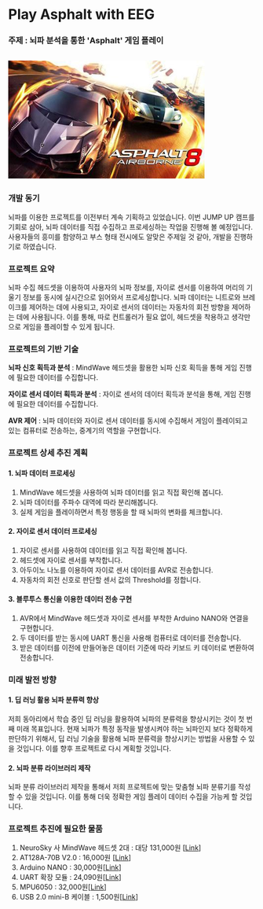 # Play Asphalt with EEG

### 주제 : 뇌파 분석을 통한 'Asphalt' 게임 플레이
![Asphalt](Asphalt.jpg)
-----
### 개발 동기
뇌파를 이용한 프로젝트를 이전부터 계속 기획하고 있었습니다. 이번 JUMP UP 캠프를 기회로 삼아, 뇌파 데이터를 직접 수집하고 프로세싱하는 작업을 진행해 볼 예정입니다.
사용자들의 흥미를 함양하고 부스 형태 전시에도 알맞은 주제일 것 같아, 개발을 진행하기로 하였습니다.

### 프로젝트 요약
뇌파 수집 헤드셋을 이용하여 사용자의 뇌파 정보를, 자이로 센서를 이용하여 머리의 기울기 정보를 동시에 실시간으로 읽어와서 프로세싱합니다. 뇌파 데이터는 니트로와 브레이크를 제어하는 데에 사용되고, 자이로 센서의 데이터는 자동차의 회전 방향을 제어하는 데에 사용됩니다. 이를 통해, 따로 컨트롤러가 필요 없이, 헤드셋을 착용하고 생각만으로 게임을 플레이할 수 있게 됩니다.

### 프로젝트의 기반 기술
__뇌파 신호 획득과 분석__ : MindWave 헤드셋을 활용한 뇌파 신호 획득을 통해 게임 진행에 필요한 데이터를 수집합니다.

__자이로 센서 데이터 획득과 분석__ : 자이로 센서의 데이터 획득과 분석을 통해, 게임 진행에 필요한 데이터를 수집합니다.

__AVR 제어__ : 뇌파 데이터와 자이로 센서 데이터를 동시에 수집해서 게임이 플레이되고 있는 컴퓨터로 전송하는, 중계기의 역할을 구현합니다.

### 프로젝트 상세 추진 계획
#### 1. 뇌파 데이터 프로세싱
1. MindWave 헤드셋을 사용하여 뇌파 데이터를 읽고 직접 확인해 봅니다.
2. 뇌파 데이터를 주파수 대역에 따라 분리해봅니다.
3. 실제 게임을 플레이하면서 특정 행동을 할 때 뇌파의 변화를 체크합니다.

#### 2. 자이로 센서 데이터 프로세싱
1. 자이로 센서를 사용하여 데이터를 읽고 직접 확인해 봅니다.
2. 헤드셋에 자이로 센서를 부착합니다.
3. 아두이노 나노를 이용하여 자이로 센서 데이터를 AVR로 전송합니다.
4. 자동차의 회전 신호로 판단할 센서 값의 Threshold를 정합니다.

#### 3. 블루투스 통신을 이용한 데이터 전송 구현
1. AVR에서 MindWave 헤드셋과 자이로 센서를 부착한 Arduino NANO와 연결을 구현합니다.
2. 두 데이터를 받는 동시에 UART 통신을 사용해 컴퓨터로 데이터를 전송합니다.
3. 받은 데이터를 이전에 만들어놓은 데이터 기준에 따라 키보드 키 데이터로 변환하여 전송합니다.

### 미래 발전 방향
#### 1. 딥 러닝 활용 뇌파 분류력 향상
저희 동아리에서 학습 중인 딥 러닝을 활용하여 뇌파의 분류력을 향상시키는 것이 첫 번째 미래 목표입니다.
현재 뇌파가 특정 동작을 발생시켜야 하는 뇌파인지 보다 정확하게 판단하기 위해서, 딥 러닝 기술을 활용해 뇌파 분류력을 향상시키는 방법을 사용할 수 있을 것입니다. 이를 향후 프로젝트로 다시 계획할 것입니다.


#### 2. 뇌파 분류 라이브러리 제작
뇌파 분류 라이브러리 제작을 통해서 저희 프로젝트에 맞는 맞춤형 뇌파 분류기를 작성할 수 있을 것입니다. 이를 통해 더욱 정확한 게임 플레이 데이터 수집을 가능케 할 것입니다.

### 프로젝트 추진에 필요한 물품
1. NeuroSky 사 MindWave 헤드셋 2대 : 대당 131,000원 [[Link](http://item.gmarket.co.kr/Item?goodscode=999426085&pos_shop_cd=SH&pos_class_cd=111111111&pos_class_kind=T&keyword_order=MindWave&keyword_seqno=12902348156&search_keyword=MindWave)]
2. AT128A-70B V2.0 : 16,000원 [[Link](http://www.devicemart.co.kr/35264)]
3. Arduino NANO : 30,000원[[Link](http://www.devicemart.co.kr/34411)]
4. UART 확장 모듈 : 24,090원[[Link](http://cr2.shopping.naver.com/adcrNoti.nhn?x=MOfJmOCozcQBRjfKX8Uxi%2F%2F%2F%2Fw%3D%3DsbAttJlTWDBL5S4TY1TxjOQDkTSLbQR1oOgSN5vG%2F3ZP2XSfLr2YqL8oPiAD7ZiycS7Mr8aVazJ1n2qmUBif7KJSZS02dbfVNhbaOrrVtCcAjGIBer7qKMxCpvbnOXBXhxu18RpcDMrLywIMHyLTy0mtmotr%2BSdAnGvQcGEKEMlWrAc%2F%2BlUZ38CWJJAfwMoKAz%2F8rwN6NVKgTNLIZxiDF1UN6Ti%2BwW9mNuVNxwdNNuPoNlgVkPmB3Fk5NKtM%2BH9nOrp4SorNTj22ze7e6OQHQdcpn545QSgAPff3GJwjAgBIhxfFTUuEhjck9K1e9hxUxsE%2FlcJE2bOcft9T84fqPnTn4LsZtYWyg7oKmFjNw7hKhX3ledhJ91y2CHYVLvmutWNcQS%2F9V6J7yQ7Aaf4OOQltoylU6V%2FtAeSdIOegJ6fCv1Qo7fM3J%2Fe%2FVhnj5JjQePvR5S3MHMC%2B5X9IQfTqkGhybbqYg4%2Bpwl1mObahcBgsodoL8d3Y6HOcKfjwjYcmAJ90HeaWvgVmeWBVrSIWUryZPraFLMJLvszaQF1Yp8b7UP0wTW5Ca2bAuqaaJ6SMpLimixFVpHyT891D0zlKD3xQPshV%2BzPtgm3O%2FNnZT8m%2BoLNlnW1xLA1R27qemymWucYCN3UTgzVocZ%2BIVWkYfyW1mD9MG4OXNAG7ECXS7urRoOwKpoihWc%2BGRsEIc6DTH3TzrXeLgOpjI3aey5PCkmAEnpdLR7TbNNPTUR4iSEjDmELD3rZWfKu18oNrMb6tp&nv_mid=9461167328&cat_id=50001579)]
5. MPU6050 : 32,000원[[Link](http://www.devicemart.co.kr/38329)]
6. USB 2.0 mini-B 케이블 : 1,500원[[Link](http://www.devicemart.co.kr/1324029)]

